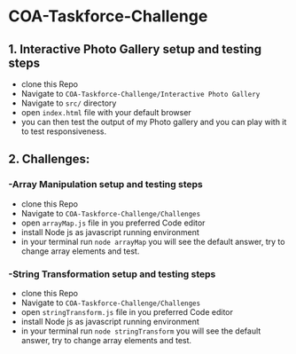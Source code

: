# COA-Taskforce-Challenge

## 1. Interactive Photo Gallery setup and testing steps
   - clone this Repo
   - Navigate to `COA-Taskforce-Challenge/Interactive Photo Gallery`
   - Navigate to `src/` directory
   - open `index.html` file with your default browser
   - you can then test the output of my Photo gallery and you can play with it to test responsiveness.

## 2. Challenges: 
### -Array Manipulation setup and testing steps
- clone this Repo
- Navigate to `COA-Taskforce-Challenge/Challenges`
- open `arrayMap.js` file in you preferred Code editor
- install Node js as javascript running environment
- in your terminal run `node arrayMap` you will see the default answer, try to change array elements and test.

### -String Transformation setup and testing steps
- clone this Repo
- Navigate to `COA-Taskforce-Challenge/Challenges`
- open `stringTransform.js` file in you preferred Code editor
- install Node js as javascript running environment
- in your terminal run `node stringTransform` you will see the default answer, try to change array elements and test.